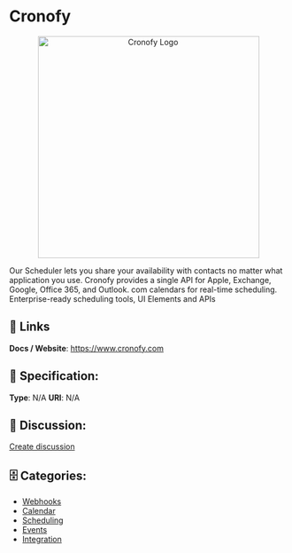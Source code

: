# Cronofy
<p align="center">
    <img width="400" src="https://raw.githubusercontent.com/apis-list/apis-list/main/apis/cronofy/logo_256x256.png" alt="Cronofy Logo"/>
</p>

Our Scheduler lets you share your availability with contacts no matter what application you use. Cronofy provides a single API for Apple, Exchange, Google, Office 365, and Outlook. com calendars for real-time scheduling.  Enterprise-ready scheduling tools, UI Elements and APIs

##  🔗 Links
**Docs / Website**: https://www.cronofy.com

## 🧬 Specification:
**Type**: N/A
**URI**: N/A

## 💬 Discussion:
[Create discussion](https://github.com/apis-list/apis-list/discussions/new)

## 🗄️ Categories:
- [Webhooks](https://github.com/apis-list/apis-list#webhooks)
- [Calendar](https://github.com/apis-list/apis-list#calendar)
- [Scheduling](https://github.com/apis-list/apis-list#scheduling)
- [Events](https://github.com/apis-list/apis-list#events)
- [Integration](https://github.com/apis-list/apis-list#integration)








